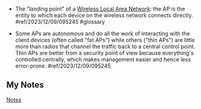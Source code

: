 - The "landing point" of a [Wireless Local Area Network](wlan.md): the AP is the entity to which each device on the wireless network connects directly. #ref/2023/12/09/095245 #glossary 

- Some APs are autonomous and do all the work of interacting with the client devices (often called "fat APs") while others ("thin APs") are little more than radios that channel the traffic back to a central control point. Thin APs are better from a security point of view because everything's controlled centrally, which makes management easier and hence less error-prone. #ref/2023/12/09/095245
## My Notes
[Notes](mynotes/access-point-notes.md)

